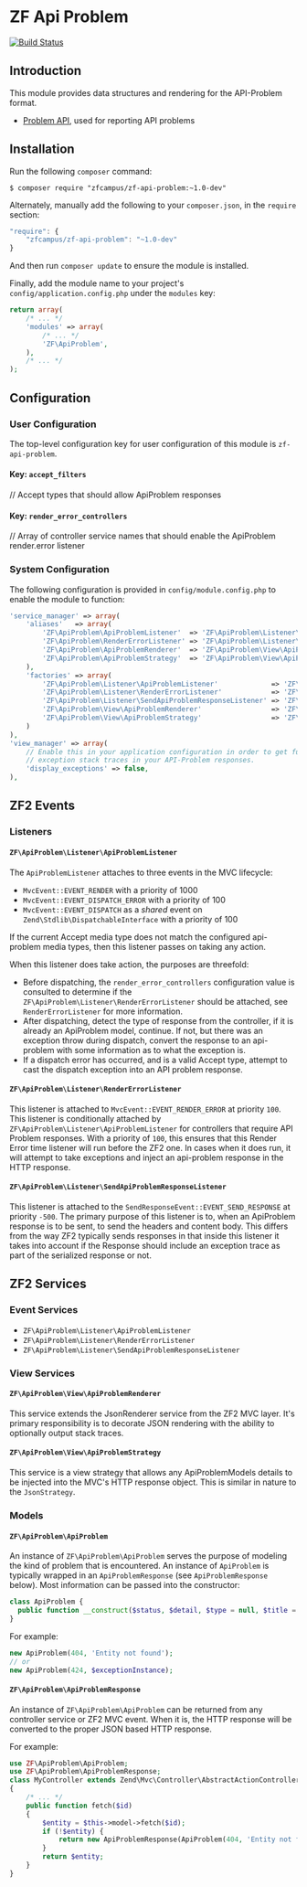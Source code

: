 ZF Api Problem
==============

[![Build Status](https://travis-ci.org/zfcampus/zf-api-problem.png)](https://travis-ci.org/zfcampus/zf-api-problem)

Introduction
------------

This module provides data structures and rendering for the API-Problem format.

- [Problem API](http://tools.ietf.org/html/draft-nottingham-http-problem-05),
  used for reporting API problems


Installation
------------

Run the following `composer` command:

```console
$ composer require "zfcampus/zf-api-problem:~1.0-dev"
```

Alternately, manually add the following to your `composer.json`, in the `require` section:

```javascript
"require": {
    "zfcampus/zf-api-problem": "~1.0-dev"
}
```

And then run `composer update` to ensure the module is installed.

Finally, add the module name to your project's `config/application.config.php` under the `modules`
key:

```php
return array(
    /* ... */
    'modules' => array(
        /* ... */
        'ZF\ApiProblem',
    ),
    /* ... */
);
```

Configuration
-------------

### User Configuration

The top-level configuration key for user configuration of this module is `zf-api-problem`.

#### Key: `accept_filters`

// Accept types that should allow ApiProblem responses

#### Key: `render_error_controllers`

// Array of controller service names that should enable the ApiProblem render.error listener


### System Configuration

The following configuration is provided in `config/module.config.php` to enable the module to
function:

```php
'service_manager' => array(
    'aliases'   => array(
        'ZF\ApiProblem\ApiProblemListener'  => 'ZF\ApiProblem\Listener\ApiProblemListener',
        'ZF\ApiProblem\RenderErrorListener' => 'ZF\ApiProblem\Listener\RenderErrorListener',
        'ZF\ApiProblem\ApiProblemRenderer'  => 'ZF\ApiProblem\View\ApiProblemRenderer',
        'ZF\ApiProblem\ApiProblemStrategy'  => 'ZF\ApiProblem\View\ApiProblemStrategy',
    ),
    'factories' => array(
        'ZF\ApiProblem\Listener\ApiProblemListener'             => 'ZF\ApiProblem\Factory\ApiProblemListenerFactory',
        'ZF\ApiProblem\Listener\RenderErrorListener'            => 'ZF\ApiProblem\Factory\RenderErrorListenerFactory',
        'ZF\ApiProblem\Listener\SendApiProblemResponseListener' => 'ZF\ApiProblem\Factory\SendApiProblemResponseListenerFactory',
        'ZF\ApiProblem\View\ApiProblemRenderer'                 => 'ZF\ApiProblem\Factory\ApiProblemRendererFactory',
        'ZF\ApiProblem\View\ApiProblemStrategy'                 => 'ZF\ApiProblem\Factory\ApiProblemStrategyFactory',
    )
),
'view_manager' => array(
    // Enable this in your application configuration in order to get full
    // exception stack traces in your API-Problem responses.
    'display_exceptions' => false,
),
```

ZF2 Events
----------

### Listeners

#### `ZF\ApiProblem\Listener\ApiProblemListener`

The `ApiProblemListener` attaches to three events in the MVC lifecycle:

- `MvcEvent::EVENT_RENDER` with a priority of 1000
- `MvcEvent::EVENT_DISPATCH_ERROR` with a priority of 100
- `MvcEvent::EVENT_DISPATCH` as a _shared_ event on `Zend\Stdlib\DispatchableInterface` with a
  priority of 100

If the current Accept media type does not match the configured api-problem media types,
then this listener passes on taking any action.

When this listener does take action, the purposes are threefold:

- Before dispatching, the `render_error_controllers` configuration value is consulted to determine
  if the `ZF\ApiProblem\Listener\RenderErrorListener` should be attached, see
  `RenderErrorListener` for more information.
- After dispatching, detect the type of response from the controller, if it is already an
  ApiProblem model, continue.  If not, but there was an exception throw during dispatch,
  convert the response to an api-problem with some information as to what the exception is.
- If a dispatch error has occurred, and is a valid Accept type, attempt to cast the dispatch
  exception into an API problem response.

#### `ZF\ApiProblem\Listener\RenderErrorListener`

This listener is attached to `MvcEvent::EVENT_RENDER_ERROR` at priority `100`.  This listener
is conditionally attached by `ZF\ApiProblem\Listener\ApiProblemListener` for controllers that
require API Problem responses.  With a priority of `100`, this ensures that this Render Error
time listener will run before the ZF2 one.  In cases when it does run, it will attempt to
take exceptions and inject an api-problem response in the HTTP response.

#### `ZF\ApiProblem\Listener\SendApiProblemResponseListener`

This listener is attached to the `SendResponseEvent::EVENT_SEND_RESPONSE` at priority `-500`.
The primary purpose of this listener is to, when an ApiProblem response is to be sent, to
send the headers and content body.  This differs from the way ZF2 typically sends responses
in that inside this listener it takes into account if the Response should include an
exception trace as part of the serialized response or not.

ZF2 Services
------------

### Event Services

- `ZF\ApiProblem\Listener\ApiProblemListener`
- `ZF\ApiProblem\Listener\RenderErrorListener`
- `ZF\ApiProblem\Listener\SendApiProblemResponseListener`

### View Services

#### `ZF\ApiProblem\View\ApiProblemRenderer`

This service extends the JsonRenderer service from the ZF2 MVC layer.  It's primary responsibility
is to decorate JSON rendering with the ability to optionally output stack traces.

#### `ZF\ApiProblem\View\ApiProblemStrategy`

This service is a view strategy that allows any ApiProblemModels details to be injected into the
MVC's HTTP response object.  This is similar in nature to the `JsonStrategy`.

### Models

#### `ZF\ApiProblem\ApiProblem`

An instance of `ZF\ApiProblem\ApiProblem` serves the purpose of modeling the kind of problem that
is encountered.  An instance of `ApiProblem` is typically wrapped in an `ApiProblemResponse`
(see `ApiProblemResponse` below).  Most information can be passed into the constructor:

```php
class ApiProblem {
  public function __construct($status, $detail, $type = null, $title = null, array $additional = array()) {}
}
```

For example:

```php
new ApiProblem(404, 'Entity not found');
// or
new ApiProblem(424, $exceptionInstance);
```

#### `ZF\ApiProblem\ApiProblemResponse`

An instance of `ZF\ApiProblem\ApiProblem` can be returned from any controller service or ZF2
MVC event.  When it is, the HTTP response will be converted to the proper JSON based HTTP response.

For example:

```php
use ZF\ApiProblem\ApiProblem;
use ZF\ApiProblem\ApiProblemResponse;
class MyController extends Zend\Mvc\Controller\AbstractActionController
{
    /* ... */
    public function fetch($id)
    {
        $entity = $this->model->fetch($id);
        if (!$entity) {
            return new ApiProblemResponse(ApiProblem(404, 'Entity not found'));
        }
        return $entity;
    }
}
```